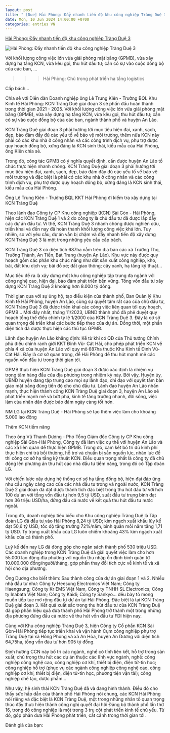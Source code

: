 ```yaml
---
layout: post
title: " [Due] Hải Phòng: Đẩy nhanh tiến độ khu công nghiệp Tràng Duệ 3"
date: Mon, 10 Jun 2024 14:00:00 +0700
categories: entries VN
---
```

[Hải Phòng: Đẩy nhanh tiến độ khu công nghiệp Tràng Duệ 3](https://diendandoanhnghiep.vn/hai-phong-day-nhanh-tien-do-khu-cong-nghiep-trang-due-3-264666.html)

![Hải Phòng: Đẩy nhanh tiến độ khu công nghiệp Tràng Duệ 3](https://diendandoanhnghiep.vn/media/uploaded/475/2024/06/09/3-enternews-1717924262_thumb_500.jpg)

Với khối lượng công việc lớn vừa giải phóng mặt bằng (GPMB), vừa xây dựng hạ tầng KCN, vừa kêu gọi, thu hút đầu tư; cần có sự vào cuộc đồng bộ của các ban, ...

>>> Hải Phòng: Chú trọng phát triển hạ tầng logistics

Cấp bách...

Chia sẻ với Diễn đàn Doanh nghiệp ông Lê Trung Kiên - Trưởng BQL Khu Kinh tế Hải Phòng: KCN Tràng Duệ giai đoạn 3 sẽ phấn đấu hoàn thành trong thời gian 2021 - 2025. Với khối lượng công việc lớn vừa giải phóng mặt bằng (GPMB), vừa xây dựng hạ tầng KCN, vừa kêu gọi, thu hút đầu tư; cần có sự vào cuộc đồng bộ của các ban, ngành thành phố và huyện An Lão.

KCN Tràng Duệ giai đoạn 3 phải hướng tới mục tiêu hiện đại, xanh, sạch, đẹp, bảo đảm đầy đủ các yếu tố về bảo vệ môi trường, thêm nữa KCN này phải có các khu nhà ở công nhân và các công trình dịch vụ, phụ trợ được quy hoạch đồng bộ, xứng đáng là KCN sinh thái, kiểu mẫu của Hải Phòng, ông Kiên chia sẻ.

Trong đó, công tác GPMB có ý nghĩa quyết định, cần được huyện An Lão tổ chức thực hiện nhanh chóng. KCN Tràng Duệ giai đoạn 3 phải hướng tới mục tiêu hiện đại, xanh, sạch, đẹp, bảo đảm đầy đủ các yếu tố về bảo vệ môi trường và đặc biệt là phải có các khu nhà ở công nhân và các công trình dịch vụ, phụ trợ được quy hoạch đồng bộ, xứng đáng là KCN sinh thái, kiểu mẫu của Hải Phòng.

Ông Lê Trung Kiên - Trưởng BQL KKT Hải Phòng đi kiểm tra xây dựng tại KCN Tràng Duệ

Theo lãnh đạo Công ty CP Khu công nghiệp (KCN) Sài Gòn - Hải Phòng, hiện các KCN Tràng Duệ 1 và 2 do công ty là chủ đầu tư đã được lấp đầy các dự án đầu tư. Vì thế, KCN Tràng Duệ 3 nhanh chóng được nghiên cứu, triển khai và đến nay đã hoàn thành khối lượng công việc khá lớn. Tuy nhiên, so với yêu cầu, dự án vẫn bị chậm và đẩy nhanh tiến độ xây dựng KCN Tràng Duệ 3 là một trong những yêu cầu cấp bách.

KCN Tràng Duệ 3 có diện tích 687ha nằm trên địa bàn các xã Trường Thọ, Trường Thành, An Tiến, Bát Trang (huyện An Lão). Khu vực này được quy hoạch gồm các phân khu chức năng như đất sản xuất công nghiệp, kho, bãi, đất khu dịch vụ; bãi đỗ xe; đất giao thông; cây xanh, hạ tầng kỹ thuật…

Mục tiêu đề ra là xây dựng một khu công nghiệp tập trung đa ngành với công nghệ cao, hiện đại, bảo đảm phát triển bền vững. Tổng vốn đầu tư xây dựng KCN Tràng Duệ 3 khoảng hơn 8.000 tỷ đồng.

Thời gian qua với sự ủng hộ, tạo điều kiện của thành phố, Ban Quản lý Khu Kinh tế Hải Phòng, huyện An Lão, cùng sự quyết tâm rất cao của chủ đầu tư, KCN Tràng Duệ 3 đã được triển khai các công việc liên quan tới quy hoạch, GPMB… Mới đây nhất, tháng 11/2023, UBND thành phố đã phê duyệt quy hoạch tổng thế điều chỉnh tỷ lệ 1/2000 của KCN Tràng Duệ 3. Đây là cơ sở quan trọng để triển khai các bước tiếp theo của dự án. Đồng thời, một phần diện tích đã được thực hiện các thủ tục GPMB.

Lãnh đạo huyện An Lão khẳng định: Kể từ khi có QĐ của Thủ tướng Chính phủ điều chỉnh ranh giới KKT Đình Vũ- Cát Hải, cho phép phát triển KCN về phía 4 xã của huyện An Lão với quy mô 687ha thuộc Khu Kinh tế Đình Vũ- Cát Hải. Đây là cơ sở quan trọng, để Hải Phòng để thu hút mạnh mẽ các nguồn vốn đầu tư trong thời gian tới.

GPMB thực hiện KCN Tràng Duệ giai đoạn 3 được xác định là nhiệm vụ trọng tâm hàng đầu của địa phương trong nhiệm kỳ này. Bởi vậy, Huyện ủy, UBND huyện đang tập trung cao mọi sự lãnh đạo, chỉ đạo với quyết tâm bàn giao mặt bằng đúng tiến độ cho chủ đầu tư. Lãnh đạo huyện An Lão nhấn mạnh, thực hiện thành công KCN Tràng Duệ giai đoạn 3, huyện An Lão sẽ phát triển mạnh mẽ và bứt phá, kinh tế tăng trưởng nhanh, đời sống, việc làm của nhân dân được bảo đảm ngày càng tốt hơn.

NM LG tại KCN Tràng Duệ - Hải Phòng sẽ tạo thêm việc làm cho khoảng 5.000 lao động

Thêm KCN tiềm năng

Theo ông Vũ Thanh Dương - Phó Tổng Giám đốc Công ty CP Khu công nghiệp Sài Gòn-Hải Phòng, Công ty đã làm việc cụ thể với huyện An Lão và các xã liên quan để thực hiện GPMB. Trong đó, cam kết bố trí đủ kinh phí thực hiện chi trả bồi thường, hỗ trợ và chuẩn bị sẵn nguồn lực, nhân lực để thi công cơ sở hạ tầng kỹ thuật KCN. Điều quan trọng nhất là công ty đã chủ động lên phương án thu hút các nhà đầu tư tiềm năng, trong đó có Tập đoàn LG.

Với chiến lược xây dựng hệ thống cơ sở hạ tầng đồng bộ, hiện đại đáp ứng nhu cầu ngày càng cao của các nhà đầu tư trong và ngoài nước, KCN Tràng Duệ 2 giai đoạn đã đạt được thành tích đặc biệt trong thu hút đầu tư với hơn 100 dự án với tổng vốn đầu tư hơn 9,5 tỷ USD, suất đầu tư trung bình đạt hơn 36 triệu USD/ha, đứng đầu cả nước về kết quả thu hút đầu tư nước ngoài.

Trong đó, doanh nghiệp tiêu biểu cho Khu công nghiệp Tràng Duệ là Tập đoàn LG đã đầu tư vào Hải Phòng 8,24 tỷ USD; kim ngạch xuất khẩu lũy kế đạt 50,6 tỷ USD; tốc độ tăng trưởng 72%/năm, bình quân mỗi năm tăng 1,71 tỷ USD. Tỷ trọng xuất khẩu của LG luôn chiếm khoảng 43% kim ngạch xuất khẩu của cả thành phố.

Luỹ kế đến nay LG đã đóng góp cho ngân sách thành phố 530 triệu USD. Các doanh nghiệp trong KCN Tràng Duệ đã giải quyết việc làm cho hơn 55.000 lao động địa phương với nguồn thu nhập ổn định bình quân từ 10.000.000 đồng/người/tháng, góp phần thay đổi tích cực về kinh tế và xã hội cho địa phương.

Ông Dương cho biết thêm: Sau thành công của dự án giai đoạn 1 và 2. Nhiều nhà đầu tư như: Công ty Heesung Electronics Việt Nam; Công ty Haengsung; Công ty Kr EMS Việt Nam, Công ty TNHH SL Electronics; Công ty Inabata Việt Nam; Công ty Kaidi; Công ty Sankyo… đều bày tỏ mong muốn tiếp tục mở rộng đầu tư dự án tại Hải Phòng. Đặc biệt là tại KCN Tràng Duệ giai đoạn 3. Kết quả xuất sắc trong thu hút đầu tư của KCN Tràng Duệ đã góp phần hiệu quả đưa thành phố Hải Phòng trở thành một trong những địa phương đứng đầu cả nước về thu hút vốn đầu tư FDI hiện nay.

Cùng với Khu công nghiệp Tràng Duệ 3, hiện Công ty Cổ phần KCN Sài Gòn-Hải Phòng tiếp tục triển khai và vận hành Cụm công nghiệp phụ trợ Tràng Duệ tại xã Hồng Phong và xã An Hòa, huyện An Dương với diện tích 64,75ha, tổng vốn đàu tư hơn 905 tỷ đồng.

Định hướng CCN này bố trí các ngành, nghề có tính liên kết, hỗ trợ trong sản xuất; chú trọng thu hút các dự án thuộc các lĩnh vực ngành, nghề: công nghiệp công nghệ cao, công nghiệp cơ khí, thiết bị điện, điện tử-tin học; công nghiệp hỗ trợ (phục vụ các ngành công nghiệp công nghệ cao, công nghiệp cơ khí, thiết bị điện, điện tử-tin học, phương tiện vận tải); công nghiệp chế tạo, dược phẩm…

Như vậy, hệ sinh thái KCN Tràng Duệ đã và đang hình thành. Điều đó cho thấy sức hấp dẫn của thành phố Hải Phòng nói chung, các KCN Hải Phòng nói riêng và đặc biệt là KCN Tràng Duệ, một trong những nhân tố quan trọng thúc đẩy thực hiện thành công nghị quyết đại hội Đảng bộ thành phố lần thứ 16, trong đó công nghiệp là một trong 3 trụ cột phát triển kinh tế chủ yếu. Từ đó, góp phần đưa Hải Phòng phát triển, cất cánh trong thời gian tới.

Đánh giá của bạn:

